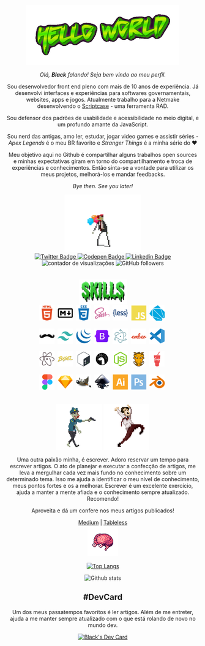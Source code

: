 <div id="aboutMe" align="center">  
  <img src="https://github.com/from80s/from80s/blob/main/greetings.gif" alt="hello world" width="400"/>
  
  _Olá, __Black__ falando! Seja bem vindo ao meu perfil._
  
  Sou desenvolvedor front end pleno com mais de 10 anos de experiência. Já desenvolvi interfaces e experiências para softwares governamentais, websites, apps e jogos. Atualmente trabalho para a Netmake desenvolvendo o <a href="https://scriptcase.net/" target="_blank">Scriptcase</a> - uma ferramenta RAD.
  
  Sou defensor dos padrões de usabilidade e acessibilidade no meio digital, e um profundo amante da JavaScript.
  
  Sou nerd das antigas, amo ler, estudar, jogar video games e assistir séries - _Apex Legends_ é o meu BR favorito e _Stranger Things_ é a minha série do :heart:
  
  Meu objetivo aqui no Github é compartilhar alguns trabalhos open sources e minhas expectativas giram em torno do compartilhamento e troca de experiências e conhecimentos. Então sinta-se a vontade para utilizar os meus projetos, melhorá-los e mandar feedbacks.
  
  _Bye then. See you later!_
  
  <div id="badges" align="center">
    <img src="https://github.com/from80s/from80s/blob/main/zombiebaloons.gif" height="150" alt="zumbi segurando balões de aniversário enquanto caminha" />
    <br>
    <a href="https://twitter.com/blackfrom80s" taget="_blank">
      <img src="https://img.shields.io/badge/Twitter-blue?logo=twitter&logoColor=white&style=for-the-badge" alt="Twitter Badge"/>
    </a>
    <a href="https://codepen.io/blackfrom80s" taget="_blank">
      <img src="https://img.shields.io/badge/Codepen-black?logo=codepen&logoColor=white&style=for-the-badge" alt="Codepen Badge"/>
    </a>
    <a href="https://www.linkedin.com/in/thiago-teles-86192321/" target="_blank">
      <img src="https://img.shields.io/badge/Linkedin-blue?logo=linkedin&logoColor=white&style=for-the-badge" alt="Linkedin Badge"/>
    </a>    
    <br>
    <img src="https://komarev.com/ghpvc/?username=from80s&style=for-the-badge" alt="contador de visualizações"/>
    <img alt="GitHub followers" src="https://img.shields.io/github/followers/from80s?logo=github&style=for-the-badge">
  </div> 
</div>

<div id="languages&tools" align="center">
  <br>
  <br>
  <img src="https://github.com/from80s/from80s/blob/main/skills-24-06-2022.png" alt="skills" width="125" />  
  <br>
  <div>
    <img src="https://github.com/from80s/from80s/blob/main/html5-plain-wordmark.svg" alt="html5 logo" height="40" width="auto" />&nbsp;
    <img src="https://github.com/from80s/from80s/blob/main/markdown-original.svg" alt="markdown logo" height="40" width="auto" />&nbsp;
    <img src="https://github.com/from80s/from80s/blob/main/css3-plain-wordmark.svg" alt="css3 logo" height="40" width="auto" />&nbsp;
    <img src="https://github.com/from80s/from80s/blob/main/sass-original.svg" alt="sass logo" height="40" width="auto" />&nbsp;
    <img src="https://github.com/from80s/from80s/blob/main/less-plain-wordmark.svg" alt="less logo" height="40" width="auto" />&nbsp;
    <img src="https://github.com/from80s/from80s/blob/main/javascript-plain.svg" alt="javascript logo" height="40" width="auto" />&nbsp;
    <img src="https://github.com/from80s/from80s/blob/main/dart-plain.svg" alt="dart logo" height="40" width="auto" />&nbsp;
    <br>
    <br>
    <img src="https://github.com/from80s/from80s/blob/main/handlebars-original.svg" alt="handlebars logo" height="40" width="auto" />&nbsp;    
    <img src="https://github.com/from80s/from80s/blob/main/tailwindcss-plain.svg" alt="tailwind logo" height="40" width="auto" />&nbsp;    
    <img src="https://github.com/from80s/from80s/blob/main/jquery-plain.svg" alt="jquery logo" height="40" width="auto" />&nbsp;
    <img src="https://github.com/from80s/from80s/blob/main/bootstrap-original.svg" alt="bootstrap logo" height="40" width="auto" />&nbsp;
    <img src="https://github.com/from80s/from80s/blob/main/electron-original.svg" alt="electron logo" height="40" width="auto" />&nbsp;
    <img src="https://github.com/from80s/from80s/blob/main/ember-original-wordmark.svg" alt="ember logo" height="40" width="auto" />&nbsp;
    <img src="https://github.com/from80s/from80s/blob/main/vscode-original.svg" alt="vs code logo" height="40" width="auto" />&nbsp;    
    <br>
    <br>
    <img src="https://github.com/from80s/from80s/blob/main/atom-original.svg" alt="atom logo" height="40" width="auto" />&nbsp;
    <img src="https://github.com/from80s/from80s/blob/main/babel-original.svg" alt="babel logo" height="40" width="auto" />&nbsp;
    <img src="https://github.com/from80s/from80s/blob/main/bash-original.svg" alt="bash logo" height="40" width="auto" />&nbsp;
    <img src="https://github.com/from80s/from80s/blob/main/denojs-original.svg" alt="deno logo" height="40" width="auto" />&nbsp;  
    <img src="https://github.com/from80s/from80s/blob/main/nodejs-original.svg" alt="node logo" height="40" width="auto" />&nbsp;
    <img src="https://github.com/from80s/from80s/blob/main/grunt-original.svg" alt="grunt logo" height="40" width="auto" />&nbsp;
    <img src="https://github.com/from80s/from80s/blob/main/gulp-plain.svg" alt="gulp logo" height="40" width="auto" />&nbsp;
    <br>
    <br>
    <img src="https://github.com/from80s/from80s/blob/main/figma-original.svg" alt="figma logo" height="40" width="auto" />&nbsp;
    <img src="https://github.com/from80s/from80s/blob/main/sketch-original.svg" alt="sketch logo" height="40" width="auto" />&nbsp;    
    <img src="https://github.com/from80s/from80s/blob/main/gimp-original.svg" alt="gimp logo" height="40" width="auto" />&nbsp;
    <img src="https://github.com/from80s/from80s/blob/main/inkscape-original.svg" alt="inkscape logo" height="40" width="auto" />&nbsp;    
    <img src="https://github.com/from80s/from80s/blob/main/illustrator-plain.svg" alt="illustrator logo" height="40" width="auto" />&nbsp;
    <img src="https://github.com/from80s/from80s/blob/main/photoshop-plain.svg" alt="photoshop logo" height="40" width="auto" />&nbsp;
    <img src="https://github.com/from80s/from80s/blob/main/blender-original.svg" alt="blender logo" height="40" width="auto" />&nbsp;
  </div>    
</div>

<div id="more" align="center">
  <br>
  <br>
  <!--<img src="https://github.com/from80s/from80s/blob/main/lapide.gif" width="125" alt="lápide com uma mão zumbi saindo do solo" />&nbsp;&nbsp;&nbsp;-->
  <img src="https://github.com/from80s/from80s/blob/main/policeOfficer_zombie.gif" width="120" alt="policial zumbi com arma empunhada" />
  <img src="https://github.com/from80s/from80s/blob/main/runrunrun.gif" width="120" alt="homem correndo apavorado" />
  
  Uma outra paixão minha, é escrever. Adoro reservar um tempo para escrever artigos. O ato de planejar e executar a confecção de artigos, me leva a mergulhar cada vez mais fundo no conhecimento sobre um determinado tema. Isso me ajuda a identificar o meu nível de conhecimento, meus pontos fortes e os a melhorar. Escrever é um excelente exercício, ajuda a manter a mente afiada e o conhecimento sempre atualizado. Recomendo!
  
  Aproveita e dá um confere nos meus artigos publicados!
  
  [Medium](https://blackfrom80s.medium.com/)
  |
  [Tableless](https://tableless.com.br/authors/thiago-teles/)
  <br>
  <img src="https://github.com/from80s/from80s/blob/main/floatbrainleft.gif" width="80" alt="cérebro flutuando" />
      
  [![Top Langs](https://github-readme-stats.vercel.app/api/top-langs/?username=from80s)](https://github.com/anuraghazra/github-readme-stats)
    
  ![Github stats](https://github-readme-streak-stats.herokuapp.com/?user=from80s)
  
  ## #DevCard
  Um dos meus passatempos favoritos é ler artigos. Além de me entreter, ajuda a me manter sempre atualizado com o que está rolando de novo no mundo dev.
  
  <a href="https://app.daily.dev/blackfrom80s"><img src="https://api.daily.dev/devcards/68c2f97ae60041aa81e658554bb1906e.png?r=l8c" width="250" alt="Black's Dev Card"/></a>
</div>

<!--
<a href="https://app.daily.dev/blackfrom80s"><img src="https://github.com/from80s/from80s/blob/main/devcard.svg" align="right" width="150" alt="Black's Dev Card"/></a>
**from80s/from80s** is a ✨ _special_ ✨ repository because its `README.md` (this file) appears on your GitHub profile.

Here are some ideas to get you started:

- 🔭 I’m currently working on ...
- 🌱 I’m currently learning ...
- 👯 I’m looking to collaborate on ...
- 🤔 I’m looking for help with ...
- 💬 Ask me about ...
- 📫 How to reach me: ...
- 😄 Pronouns: ...
- ⚡ Fun fact: ...
-->
